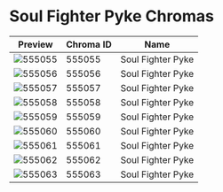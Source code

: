 # Soul Fighter Pyke Chromas

| Preview | Chroma ID | Name |
|---------|-----------|------|
| ![555055](https://raw.communitydragon.org/latest/plugins/rcp-be-lol-game-data/global/default/v1/champion-chroma-images/555/555055.png) | 555055 | Soul Fighter Pyke |
| ![555056](https://raw.communitydragon.org/latest/plugins/rcp-be-lol-game-data/global/default/v1/champion-chroma-images/555/555056.png) | 555056 | Soul Fighter Pyke |
| ![555057](https://raw.communitydragon.org/latest/plugins/rcp-be-lol-game-data/global/default/v1/champion-chroma-images/555/555057.png) | 555057 | Soul Fighter Pyke |
| ![555058](https://raw.communitydragon.org/latest/plugins/rcp-be-lol-game-data/global/default/v1/champion-chroma-images/555/555058.png) | 555058 | Soul Fighter Pyke |
| ![555059](https://raw.communitydragon.org/latest/plugins/rcp-be-lol-game-data/global/default/v1/champion-chroma-images/555/555059.png) | 555059 | Soul Fighter Pyke |
| ![555060](https://raw.communitydragon.org/latest/plugins/rcp-be-lol-game-data/global/default/v1/champion-chroma-images/555/555060.png) | 555060 | Soul Fighter Pyke |
| ![555061](https://raw.communitydragon.org/latest/plugins/rcp-be-lol-game-data/global/default/v1/champion-chroma-images/555/555061.png) | 555061 | Soul Fighter Pyke |
| ![555062](https://raw.communitydragon.org/latest/plugins/rcp-be-lol-game-data/global/default/v1/champion-chroma-images/555/555062.png) | 555062 | Soul Fighter Pyke |
| ![555063](https://raw.communitydragon.org/latest/plugins/rcp-be-lol-game-data/global/default/v1/champion-chroma-images/555/555063.png) | 555063 | Soul Fighter Pyke |